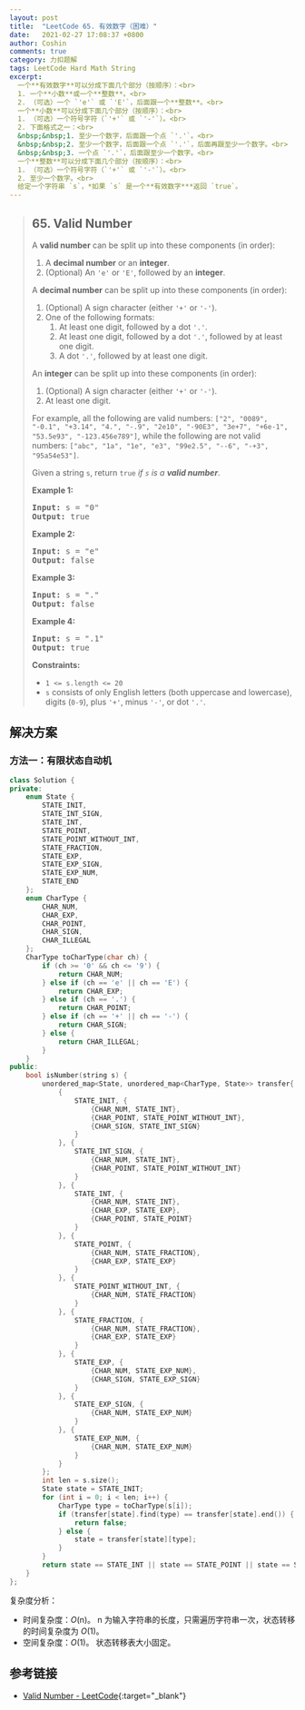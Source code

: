 ```yaml
---
layout: post
title:  "LeetCode 65. 有效数字（困难）"
date:   2021-02-27 17:08:37 +0800
author: Coshin
comments: true
category: 力扣题解
tags: LeetCode Hard Math String
excerpt:
  一个**有效数字**可以分成下面几个部分（按顺序）：<br>
  1. 一个**小数**或一个**整数**。<br>
  2. （可选）一个 `'e'` 或 `'E'`，后面跟一个**整数**。<br>
  一个**小数**可以分成下面几个部分（按顺序）：<br>
  1. （可选）一个符号字符（`'+'` 或 `'-'`）。<br>
  2. 下面格式之一：<br>
  &nbsp;&nbsp;1. 至少一个数字，后面跟一个点 `'.'`。<br>
  &nbsp;&nbsp;2. 至少一个数字，后面跟一个点 `'.'`，后面再跟至少一个数字。<br>
  &nbsp;&nbsp;3. 一个点 `'.'`，后面跟至少一个数字。<br>
  一个**整数**可以分成下面几个部分（按顺序）：<br>
  1. （可选）一个符号字符（`'+'` 或 `'-'`）。<br>
  2. 至少一个数字。<br>
  给定一个字符串 `s`，*如果 `s` 是一个**有效数字***返回 `true`。
---
```

> ## 65. Valid Number
> 
> A **valid number** can be split up into these components (in order):
> 
> 1. A **decimal number** or an **integer**.
> 2. (Optional) An `'e'` or `'E'`, followed by an **integer**.
> 
> A **decimal number** can be split up into these components (in order):
> 
> 1. (Optional) A sign character (either `'+'` or `'-'`).
> 2. One of the following formats:
>    1. At least one digit, followed by a dot `'.'`.
>    2. At least one digit, followed by a dot `'.'`, followed by at least one digit.
>    3. A dot `'.'`, followed by at least one digit.
> 
> An **integer** can be split up into these components (in order):
> 
> 1. (Optional) A sign character (either `'+'` or `'-'`).
> 2. At least one digit.
> 
> For example, all the following are valid numbers: `["2", "0089", "-0.1",
> "+3.14", "4.", "-.9", "2e10", "-90E3", "3e+7", "+6e-1", "53.5e93",
> "-123.456e789"]`, while the following are not valid numbers: `["abc", "1a",
> "1e", "e3", "99e2.5", "--6", "-+3", "95a54e53"]`.
> 
> Given a string `s`, return `true` *if `s` is a **valid number***.
> 
> **Example 1:**
> 
> <pre>
> <strong>Input:</strong> s = "0"
> <strong>Output:</strong> true
> </pre>
> 
> **Example 2:**
> 
> <pre>
> <strong>Input:</strong> s = "e"
> <strong>Output:</strong> false
> </pre>
> 
> **Example 3:**
> 
> <pre>
> <strong>Input:</strong> s = "."
> <strong>Output:</strong> false
> </pre>
> 
> **Example 4:**
> 
> <pre>
> <strong>Input:</strong> s = ".1"
> <strong>Output:</strong> true
> </pre>
> 
> **Constraints:**
> 
> * `1 <= s.length <= 20`
> * `s` consists of only English letters (both uppercase and lowercase), digits
> (`0-9`), plus `'+'`, minus `'-'`, or dot `'.'`.

## 解决方案

### 方法一：有限状态自动机

```cpp
class Solution {
private:
    enum State {
        STATE_INIT,
        STATE_INT_SIGN,
        STATE_INT,
        STATE_POINT,
        STATE_POINT_WITHOUT_INT,
        STATE_FRACTION,
        STATE_EXP,
        STATE_EXP_SIGN,
        STATE_EXP_NUM,
        STATE_END
    };
    enum CharType {
        CHAR_NUM,
        CHAR_EXP,
        CHAR_POINT,
        CHAR_SIGN,
        CHAR_ILLEGAL
    };
    CharType toCharType(char ch) {
        if (ch >= '0' && ch <= '9') {
            return CHAR_NUM;
        } else if (ch == 'e' || ch == 'E') {
            return CHAR_EXP;
        } else if (ch == '.') {
            return CHAR_POINT;
        } else if (ch == '+' || ch == '-') {
            return CHAR_SIGN;
        } else {
            return CHAR_ILLEGAL;
        }
    }
public:
    bool isNumber(string s) {
        unordered_map<State, unordered_map<CharType, State>> transfer{
            {
                STATE_INIT, {
                    {CHAR_NUM, STATE_INT},
                    {CHAR_POINT, STATE_POINT_WITHOUT_INT},
                    {CHAR_SIGN, STATE_INT_SIGN}
                }
            }, {
                STATE_INT_SIGN, {
                    {CHAR_NUM, STATE_INT},
                    {CHAR_POINT, STATE_POINT_WITHOUT_INT}
                }
            }, {
                STATE_INT, {
                    {CHAR_NUM, STATE_INT},
                    {CHAR_EXP, STATE_EXP},
                    {CHAR_POINT, STATE_POINT}
                }
            }, {
                STATE_POINT, {
                    {CHAR_NUM, STATE_FRACTION},
                    {CHAR_EXP, STATE_EXP}
                }
            }, {
                STATE_POINT_WITHOUT_INT, {
                    {CHAR_NUM, STATE_FRACTION}
                }
            }, {
                STATE_FRACTION, {
                    {CHAR_NUM, STATE_FRACTION},
                    {CHAR_EXP, STATE_EXP}
                }
            }, {
                STATE_EXP, {
                    {CHAR_NUM, STATE_EXP_NUM},
                    {CHAR_SIGN, STATE_EXP_SIGN}
                }
            }, {
                STATE_EXP_SIGN, {
                    {CHAR_NUM, STATE_EXP_NUM}
                }
            }, {
                STATE_EXP_NUM, {
                    {CHAR_NUM, STATE_EXP_NUM}
                }
            }
        };
        int len = s.size();
        State state = STATE_INIT;
        for (int i = 0; i < len; i++) {
            CharType type = toCharType(s[i]);
            if (transfer[state].find(type) == transfer[state].end()) {
                return false;
            } else {
                state = transfer[state][type];
            }
        }
        return state == STATE_INT || state == STATE_POINT || state == STATE_FRACTION || state == STATE_EXP_NUM || state == STATE_END;
    }
};
```

复杂度分析：
* 时间复杂度：*O*(n)。
  n 为输入字符串的长度，只需遍历字符串一次，状态转移的时间复杂度为 *O*(1)。
* 空间复杂度：*O*(1)。
  状态转移表大小固定。

## 参考链接

* [Valid Number - LeetCode](https://leetcode.com/problems/valid-number/){:target="_blank"}
